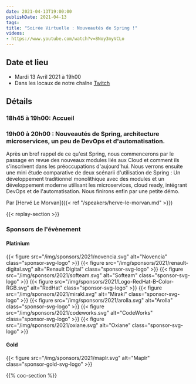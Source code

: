 ```yaml
---
date: 2021-04-13T19:00:00
publishDate: 2021-04-13
tags:
title: "Soirée Virtuelle : Nouveautés de Spring !"
videos:
- https://www.youtube.com/watch?v=8Noy3myVCLo
---
```

## Date et lieu

* Mardi 13 Avril 2021 à 19h00
* Dans les locaux de notre chaîne [Twitch](https://www.twitch.tv/parisjug)

## Détails

### 18h45 à 19h00: Accueil

### 19h00 à 20h00 : Nouveautés de Spring, architecture microservices, un peu de DevOps et d'automatisation.

Après un bref rappel de ce qu'est Spring, nous commencerons par le passage en revue des nouveaux modules liés aux Cloud et comment ils s'inscrivent dans les préoccupations d'aujourd'hui. Nous verrons ensuite une mini étude comparative de deux scénarii d'utilisation de Spring : Un développement traditionnel monolithique avec des modules et un développement moderne utilisant les microservices, cloud ready, intégrant DevOps et de l'automatisation. Nous finirons enfin par une petite démo.

Par [Hervé Le Morvan]({{< ref "/speakers/herve-le-morvan.md" >}})

{{< replay-section >}}

### Sponsors de l'évènement

#### Platinium
{{< figure src="/img/sponsors/2021/novencia.svg" alt="Novencia" class="sponsor-svg-logo" >}}
{{< figure src="/img/sponsors/2021/renault-digital.svg" alt="Renault Digital" class="sponsor-svg-logo" >}}
{{< figure src="/img/sponsors/2021/softeam.svg" alt="Softeam" class="sponsor-svg-logo" >}}
{{< figure src="/img/sponsors/2021/Logo-RedHat-B-Color-RGB.svg" alt="RedHat" class="sponsor-svg-logo" >}}
{{< figure src="/img/sponsors/2021/mirakl.svg" alt="Mirakl" class="sponsor-svg-logo" >}}
{{< figure src="/img/sponsors/2021/arolla.svg" alt="Arolla" class="sponsor-svg-logo" >}}
{{< figure src="/img/sponsors/2021/codeworks.svg" alt="CodeWorks" class="sponsor-svg-logo" >}}
{{< figure src="/img/sponsors/2021/oxiane.svg" alt="Oxiane" class="sponsor-svg-logo" >}}

#### Gold
{{< figure src="/img/sponsors/2021/maplr.svg" alt="Maplr" class="sponsor-gold-svg-logo" >}}

{{% coc-section %}}
